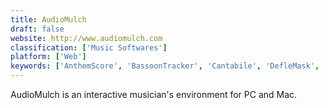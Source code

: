 ```yaml
---
title: AudioMulch
draft: false 
website: http://www.audiomulch.com
classification: ['Music Softwares']
platform: ['Web']
keywords: ['AnthemScore', 'BassoonTracker', 'Cantabile', 'DefleMask', 'FluidSynth', 'Giada', 'Gig Performer', 'Neuratron AudioScore', 'New Sonic Arts Freestyle', 'OpenMPT', 'Phasex', 'PixiTracker', 'Rack Performer', 'Renoise', 'Schism Tracker', 'Skale Tracker', 'SunVox', 'VSTHost', 'ZynAddSubFX']
---
```

AudioMulch is an interactive musician's environment for PC and Mac.
